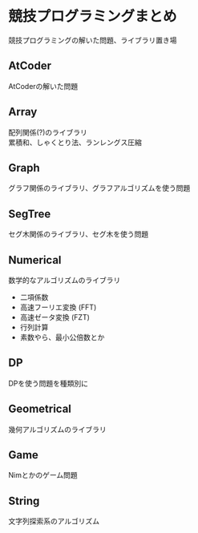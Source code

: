# 競技プログラミングまとめ

競技プログラミングの解いた問題、ライブラリ置き場

## AtCoder
AtCoderの解いた問題

## Array
配列関係(?)のライブラリ  
累積和、しゃくとり法、ランレングス圧縮  

## Graph
グラフ関係のライブラリ、グラフアルゴリズムを使う問題

## SegTree
セグ木関係のライブラリ、セグ木を使う問題

## Numerical
数学的なアルゴリズムのライブラリ  
- 二項係数
- 高速フーリエ変換 (FFT)
- 高速ゼータ変換 (FZT)
- 行列計算
- 素数やら、最小公倍数とか

## DP
DPを使う問題を種類別に

## Geometrical
幾何アルゴリズムのライブラリ

## Game
Nimとかのゲーム問題

## String
文字列探索系のアルゴリズム


